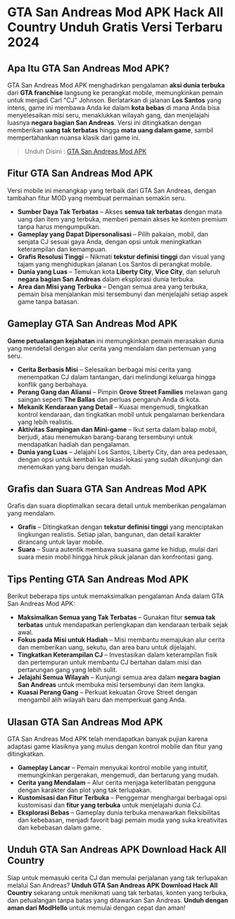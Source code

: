 # GTA San Andreas Mod APK Hack All Country Unduh Gratis Versi Terbaru 2024

## Apa Itu GTA San Andreas Mod APK?

GTA San Andreas Mod APK menghadirkan pengalaman **aksi dunia terbuka** dari **GTA franchise** langsung ke perangkat mobile, memungkinkan pemain untuk menjadi Carl "CJ" Johnson. Berlatarkan di jalanan **Los Santos** yang intens, game ini membawa Anda ke dalam **kota bebas** di mana Anda bisa menyelesaikan misi seru, menaklukkan wilayah gang, dan menjelajahi luasnya **negara bagian San Andreas**. Versi ini ditingkatkan dengan memberikan **uang tak terbatas** hingga **mata uang dalam game**, sambil mempertahankan nuansa klasik dari game ini.


>Unduh Disini : [GTA San Andreas Mod APK](https://modhello.com/gta-san-andreas/)

## Fitur GTA San Andreas Mod APK

Versi mobile ini menangkap yang terbaik dari GTA San Andreas, dengan tambahan fitur MOD yang membuat permainan semakin seru.

- **Sumber Daya Tak Terbatas** – Akses **semua tak terbatas** dengan mata uang dan item yang terbuka, memberi pemain akses ke konten premium tanpa harus mengumpulkan.
- **Gameplay yang Dapat Dipersonalisasi** – Pilih pakaian, mobil, dan senjata CJ sesuai gaya Anda, dengan opsi untuk meningkatkan keterampilan dan kemampuan.
- **Grafis Resolusi Tinggi** – Nikmati **tekstur definisi tinggi** dan visual yang tajam yang menghidupkan jalanan Los Santos di perangkat mobile.
- **Dunia yang Luas** – Temukan kota **Liberty City**, **Vice City**, dan seluruh **negara bagian San Andreas** dalam eksplorasi dunia terbuka.
- **Area dan Misi yang Terbuka** – Dengan semua area yang terbuka, pemain bisa menjalankan misi tersembunyi dan menjelajahi setiap aspek game tanpa batasan.

## Gameplay GTA San Andreas Mod APK

**Game petualangan kejahatan** ini memungkinkan pemain merasakan dunia yang mendetail dengan alur cerita yang mendalam dan pertemuan yang seru.

- **Cerita Berbasis Misi** – Selesaikan berbagai misi cerita yang menempatkan CJ dalam tantangan, dari melindungi keluarga hingga konflik gang berbahaya.
- **Perang Gang dan Aliansi** – Pimpin **Grove Street Families** melawan gang saingan seperti **The Ballas** dan perluas pengaruh Anda di kota.
- **Mekanik Kendaraan yang Detail** – Kuasai mengemudi, tingkatkan kontrol kendaraan, dan tingkatkan mobil untuk pengalaman berkendara yang lebih realistis.
- **Aktivitas Sampingan dan Mini-game** – Ikut serta dalam balap mobil, berjudi, atau menemukan barang-barang tersembunyi untuk mendapatkan hadiah dan pengalaman.
- **Dunia yang Luas** – Jelajahi Los Santos, Liberty City, dan area pedesaan, dengan opsi untuk kembali ke lokasi-lokasi yang sudah dikunjungi dan menemukan yang baru dengan mudah.

## Grafis dan Suara GTA San Andreas Mod APK

Grafis dan suara dioptimalkan secara detail untuk memberikan pengalaman yang mendalam.

- **Grafis** – Ditingkatkan dengan **tekstur definisi tinggi** yang menciptakan lingkungan realistis. Setiap jalan, bangunan, dan detail karakter dirancang untuk layar mobile.
- **Suara** – Suara autentik membawa suasana game ke hidup, mulai dari suara mesin mobil hingga hiruk pikuk jalanan dan konfrontasi gang.

## Tips Penting GTA San Andreas Mod APK

Berikut beberapa tips untuk memaksimalkan pengalaman Anda dalam GTA San Andreas Mod APK:

- **Maksimalkan Semua yang Tak Terbatas** – Gunakan fitur **semua tak terbatas** untuk mendapatkan perlengkapan dan kendaraan terbaik sejak awal.
- **Fokus pada Misi untuk Hadiah** – Misi membantu memajukan alur cerita dan memberikan uang, sekutu, dan area baru untuk dijelajahi.
- **Tingkatkan Keterampilan CJ** – Investasikan dalam keterampilan fisik dan pertempuran untuk membantu CJ bertahan dalam misi dan pertarungan gang yang lebih sulit.
- **Jelajahi Semua Wilayah** – Kunjungi semua area dalam **negara bagian San Andreas** untuk membuka misi tersembunyi dan item langka.
- **Kuasai Perang Gang** – Perkuat kekuatan Grove Street dengan mengambil alih wilayah baru dan memperkuat gang Anda.

## Ulasan GTA San Andreas Mod APK

GTA San Andreas Mod APK telah mendapatkan banyak pujian karena adaptasi game klasiknya yang mulus dengan kontrol mobile dan fitur yang ditingkatkan.

- **Gameplay Lancar** – Pemain menyukai kontrol mobile yang intuitif, memungkinkan pergerakan, mengemudi, dan bertarung yang mudah.
- **Cerita yang Mendalam** – Alur cerita menjaga keterlibatan pengguna dengan karakter dan plot yang tak terlupakan.
- **Kustomisasi dan Fitur Terbuka** – Penggemar menghargai berbagai opsi kustomisasi dan **fitur yang terbuka** untuk menjelajahi dunia CJ.
- **Eksplorasi Bebas** – Gameplay dunia terbuka menawarkan fleksibilitas dan kebebasan, menjadi favorit bagi pemain muda yang suka kreativitas dan kebebasan dalam game.

## Unduh GTA San Andreas APK Download Hack All Country

Siap untuk memasuki cerita CJ dan memulai perjalanan yang tak terlupakan melalui San Andreas? **Unduh GTA San Andreas APK Download Hack All Country** sekarang untuk menikmati uang tak terbatas, konten yang terbuka, dan petualangan tanpa batas yang ditawarkan San Andreas. **Unduh dengan aman dari ModHello** untuk memulai dengan cepat dan aman!
